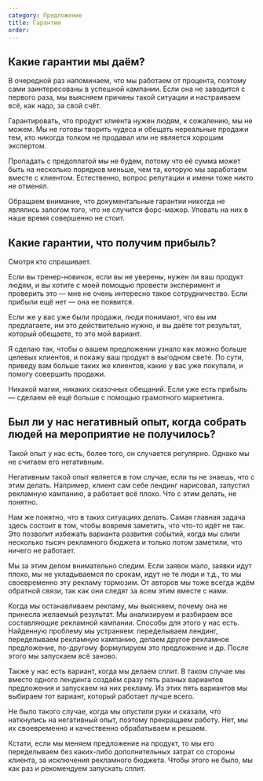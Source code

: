 ```yaml
---
category: Предложение
title: Гарантии
order: 
--- 
```


## Какие гарантии мы даём? 

В очередной раз напоминаем, что мы работаем от процента, поэтому сами заинтересованы в успешной кампании. Если она не заводится с первого раза, мы выясняем причины такой ситуации и настраиваем всё, как надо, за свой счёт. 

Гарантировать, что продукт клиента нужен людям, к сожалению, мы не можем. Мы не готовы творить чудеса и обещать нереальные продажи тем, кто никогда толком не продавал или не является хорошим экспертом. 

Пропадать с предоплатой мы не будем, потому что её сумма может быть на несколько порядков меньше, чем та, которую мы заработаем вместе с клиентом. Естественно, вопрос репутации и имени тоже никто не отменял. 

Обращаем внимание, что документальные гарантии никогда не являлись залогом того, что не случится форс-мажор. Уповать на них в наше время совершенно не стоит. 

## Какие гарантии, что получим прибыль?

Смотря кто спрашивает.

Если вы тренер-новичок, если вы не уверены, нужен ли ваш продукт людям, и вы хотите с моей помощью провести эксперимент и проверить это — мне не очень интересно такое сотрудничество. Если прибыли ещё нет — она не появится.

Если же у вас уже были продажи, люди понимают, что вы им предлагаете, им это действительно нужно, и вы даёте тот результат, который обещаете, то это мой вариант.

Я сделаю так, чтобы о вашем предложении узнало как можно больше целевых клиентов, и покажу ваш продукт в выгодном свете. По сути, приведу вам больше таких же клиентов, какие у вас уже покупали, и помогу совершить продажи.

Никакой магии, никаких сказочных обещаний. Если уже есть прибыль — сделаем её ещё больше с помощью грамотного маркетинга.

## Был ли у нас негативный опыт, когда собрать людей на мероприятие не получилось? 

Такой опыт у нас есть, более того, он случается регулярно. Однако мы не считаем его негативным. 

Негативным такой опыт является в том случае, если ты не знаешь, что с этим делать. Например, клиент сам себе лендинг нарисовал, запустил рекламную кампанию, а работает всё плохо. Что с этим делать, не понятно. 

Нам же понятно, что в таких ситуациях делать. Самая главная задача здесь состоит в том, чтобы вовремя заметить, что что-то идёт не так. Это позволит избежать варианта развития событий, когда мы слили несколько тысяч рекламного бюджета и только потом заметили, что ничего не работает. 

Мы за этим делом внимательно следим. Если заявок мало, заявки идут плохо, мы не укладываемся по срокам, идут не те люди и т.д., то мы своевременно эту рекламу тормозим. От авторов мы тоже всегда ждём обратной связи, так как они следят за всем этим вместе с нами. 

Когда мы останавливаем рекламу, мы выясняем, почему она не принесла желаемый результат. Мы анализируем и разбираем все составляющие рекламной кампании. Способы для этого у нас есть. Найденную проблему мы устраняем: переделываем лендинг, переделываем рекламную кампанию, делаем другое рекламное предложение, по-другому формулируем это предложение и др. После этого мы запускаем всё заново. 

Также у нас есть вариант, когда мы делаем сплит. В таком случае мы вместо одного лендинга создаём сразу пять разных вариантов предложения и запускаем на них рекламу. Из этих пять вариантов мы выбираем тот вариант, который работает лучше всего. 

Не было такого случае, когда мы опустили руки и сказали, что наткнулись на негативный опыт, поэтому прекращаем работу. Нет, мы их своевременно и качественно обрабатываем и решаем. 

Кстати, если мы меняем предложение на продукт, то мы его переделываем без каких-либо дополнительных затрат со стороны клиента, за исключения рекламного бюджета. Чтобы этого не было, мы как раз и рекомендуем запускать сплит. 